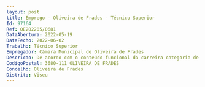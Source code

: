 ```yaml
--- 
layout: post
title: Emprego - Oliveira de Frades - Técnico Superior
Id: 97164
Ref: OE202205/0681
DataAbertura: 2022-05-19
DataFecho: 2022-06-02
Trabalho: Técnico Superior
Empregador: Câmara Municipal de Oliveira de Frades
Descricao: De acordo com o conteúdo funcional da carreira categoria de Técnico Superior, referido no nº. 2 do artº. 88º. da Lei nº. 35 2014, de 20 de junho, na sua atual redação e compete lhe ainda, especificamente Emissão de pareceres no âmbito do planeamento e gestão urbanística  Elaboração, adaptação, retificação, alteração, revisão e suspensão de instrumentos de gestão territorial  Gestão e organização de sistemas de informação geográfica  Atendimento ao público, entre outras definidas superiormente, às quais correspondem o grau de complexidade funcional 3.
CodigoPostal: 3680-111 OLIVEIRA DE FRADES
Concelho: Oliveira de Frades
Distrito: Viseu
--- 
```

